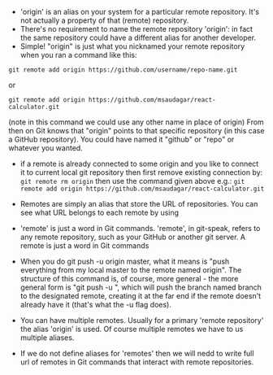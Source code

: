 - 'origin' is an alias on your system for a particular remote repository. It's not actually a property of that (remote) repository.
- There's no requirement to name the remote repository 'origin': in fact the same repository could have a different alias for another developer.
- Simple! "origin" is just what you nicknamed your remote repository when you ran a command like this:

`git remote add origin https://github.com/username/repo-name.git`

or

`git remote add origin https://github.com/msaudagar/react-calculator.git`

(note in this command we could use any other name in place of origin)
From then on Git knows that "origin" points to that specific repository (in this case a GitHub repository). You could have named it "github" or "repo" or whatever you wanted.

- if a remote is already connected to some origin and you like to connect it to current local git repository then first remove existing connection by:
  `git remote rm origin`
  then use the command given above e.g.: `git remote add origin https://github.com/msaudagar/react-calculator.git`

- Remotes are simply an alias that store the URL of repositories. You can see what URL belongs to each remote by using

- 'remote' is just a word in Git commands. 'remote', in git-speak, refers to any remote repository, such as your GitHub or another git server. A remote is just a word in Git commands

- When you do git push -u origin master, what it means is "push everything from my local master to the remote named origin".
  The structure of this command is, of course, more general - the more general form is "git push -u <remote> <branch>",
  which will push the branch named branch to the designated remote,
  creating it at the far end if the remote doesn't already have it (that's what the -u flag does).

- You can have multiple remotes. Usually for a primary 'remote repository' the alias 'origin' is used. Of course multiple remotes we have to us multiple aliases.
- If we do not define aliases for 'remotes' then we will nedd to write full url of remotes in Git commands that interact with remote repositories.
